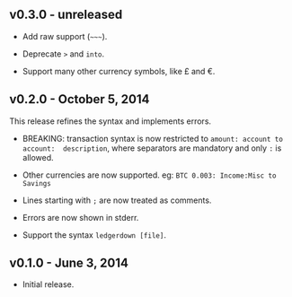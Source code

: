 ## v0.3.0 - unreleased

* Add raw support (`~~~`).

* Deprecate `>` and `into`.

* Support many other currency symbols, like £ and €.

## v0.2.0 - October 5, 2014

This release refines the syntax and implements errors.

* BREAKING: transaction syntax is now restricted to `amount: account to account: 
description`, where separators are mandatory and only `:` is allowed.

* Other currencies are now supported. eg: `BTC 0.003: Income:Misc to Savings`

* Lines starting with `;` are now treated as comments.

* Errors are now shown in stderr.

* Support the syntax `ledgerdown [file]`.

## v0.1.0 - June 3, 2014

* Initial release.
